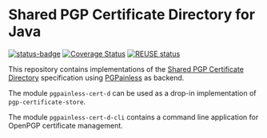 <!--
SPDX-FileCopyrightText: 2022 Paul Schaub <vanitasvitae@fsfe.org>

SPDX-License-Identifier: Apache-2.0
-->
# Shared PGP Certificate Directory for Java

[![status-badge](https://ci.codeberg.org/api/badges/PGPainless/cert-d-pgpainless/status.svg)](https://ci.codeberg.org/PGPainless/cert-d-pgpainless)
[![Coverage Status](https://coveralls.io/repos/github/pgpainless/cert-d-pgpainless/badge.svg?branch=main)](https://coveralls.io/github/pgpainless/cert-d-pgpainless?branch=main)
[![REUSE status](https://api.reuse.software/badge/github.com/pgpainless/cert-d-pgpainless)](https://api.reuse.software/info/github.com/pgpainless/cert-d-pgpainless)

This repository contains implementations of the [Shared PGP Certificate Directory](https://sequoia-pgp.gitlab.io/pgp-cert-d/)
specification using [PGPainless](https://pgpainless.org) as backend.

The module `pgpainless-cert-d` can be used as a drop-in implementation of
`pgp-certificate-store`.

The module `pgpainless-cert-d-cli` contains a command line application for
OpenPGP certificate management.
